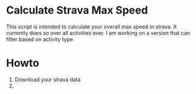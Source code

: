 # Calculate Strava Max Speed
This script is intended to calculate your overall max speed in strava. It currently does so over all activities ever. I am working on a version that can filter based on activity type

# Howto

1. Download your strava data
  1.

